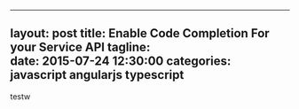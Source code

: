 
---
layout: post
title:  Enable Code Completion For your Service API
tagline:  
date:   2015-07-24 12:30:00
categories: javascript angularjs typescript 
---

testw
